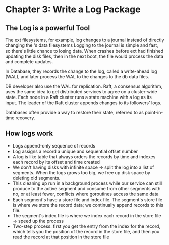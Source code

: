 # Chapter 3: Write a Log Package
## The Log is a powerful Tool
The ext filesystems, for example, log changes to a journal instead of directly changing the 's data filesystems
Logging to the journal is simple and fast, so there's little chance to losing data. When crashes before ext had finished updating the disk files, then in the next boot, the file would process the data and complete updates.

In Database, they records the change to the log, called a write-ahead log (WAL), and later process the WAL to the changes to the db data files.

DB developer also use the WAL for replication. Raft, a consensus algorithm, uses the same idea to get distributed services to agree on a cluster-wide state. Each node in a Raft cluster runs a state machine with a log as its input. The leader of the Raft cluster appends changes to its followers' logs.

Databases often provide a way to restore their state, referred to as point-in-time recovery.

## How logs work
- Logs append-only sequence of records
- Log assigns a record a unique and sequential offset number
- A log is like table that always orders the records by time and indexes each record by its offset and time created
- We don't having disks with infinite space -> split the log into a list of segments. When the logs grows too big, we free up disk space by deleting old segments.
- This cleaning up run in a background process while our service can still produce to the active segment and consume from other segments with no, or at least fewer, conflicts where goroutines access the same data
- Each segment's have a store file and index file. The segment's store file is where we store the record data; we continually append records to this file.
- The segment's index file is where we index each record in the store file -> speed up the process
- Two-step process: first you get the entry from the index for the record, which tells you the position of the record in the store file, and then you read the record at that position in the store file
